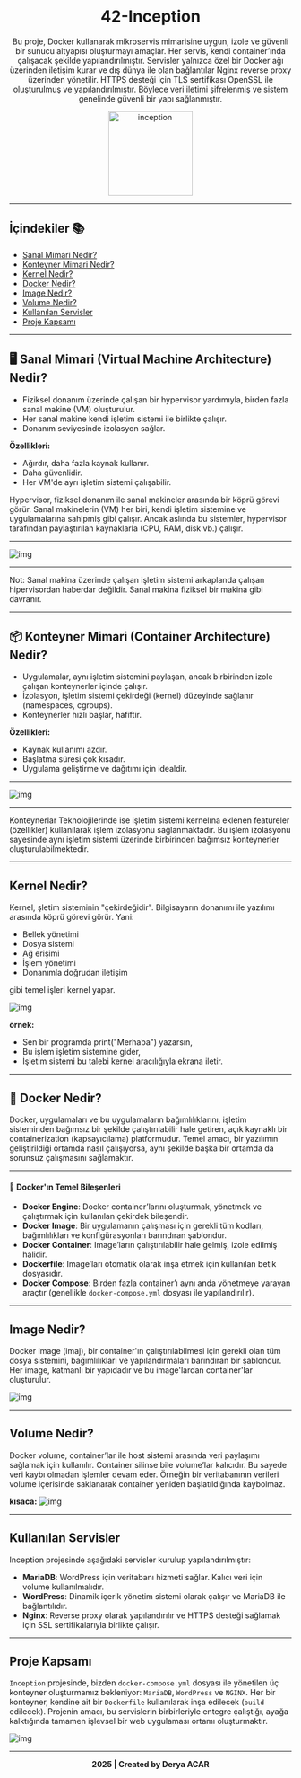 <div align="center">
  <h1>42-Inception</h1>
<p align="center">
Bu proje, Docker kullanarak mikroservis mimarisine uygun, izole ve güvenli bir sunucu altyapısı oluşturmayı amaçlar. Her servis, kendi container’ında çalışacak şekilde yapılandırılmıştır. Servisler yalnızca özel bir Docker ağı üzerinden iletişim kurar ve dış dünya ile olan bağlantılar Nginx reverse proxy üzerinden yönetilir. HTTPS desteği için TLS sertifikası OpenSSL ile oluşturulmuş ve yapılandırılmıştır. Böylece veri iletimi şifrelenmiş ve sistem genelinde güvenli bir yapı sağlanmıştır.
</p>
  <img src="https://github.com/deryaxacar/42-inception/blob/main/inception.png" alt="inception" height="150" width="150">
</div>


---

## İçindekiler 📚

- [Sanal Mimari Nedir?](#sanal-mimari-nedir)
- [Konteyner Mimari Nedir?](#konteyner-mimari-nedir)
- [Kernel Nedir?](#kernel-nedir)
- [Docker Nedir?](#docker-nedir)
- [Image Nedir?](#image-nedir)
- [Volume Nedir?](#volume-nedir)
- [Kullanılan Servisler](#kullanılan-servisler)
- [Proje Kapsamı](#proje-kapsami)

---

## <a name="sanal-mimari-nedir"></a>🖥️ Sanal Mimari (Virtual Machine Architecture) Nedir?

- Fiziksel donanım üzerinde çalışan bir hypervisor yardımıyla, birden fazla sanal makine (VM) oluşturulur.
- Her sanal makine kendi işletim sistemi ile birlikte çalışır.
- Donanım seviyesinde izolasyon sağlar.

**Özellikleri:**

- Ağırdır, daha fazla kaynak kullanır.
- Daha güvenlidir.
- Her VM'de ayrı işletim sistemi çalışabilir.

Hypervisor, fiziksel donanım ile sanal makineler arasında bir köprü görevi görür. Sanal makinelerin (VM) her biri, kendi işletim sistemine ve uygulamalarına sahipmiş gibi çalışır. Ancak aslında bu sistemler, hypervisor tarafından paylaştırılan kaynaklarla (CPU, RAM, disk vb.) çalışır.

---

![img](https://github.com/deryaxacar/42-inception/blob/main/img/sanal-mimari.png)

---

Not: Sanal makina üzerinde çalışan işletim sistemi arkaplanda çalışan hipervisordan haberdar değildir.
Sanal makina fiziksel bir makina gibi davranır.

---

## <a name="konteyner-mimari-nedir"></a>📦 Konteyner Mimari (Container Architecture) Nedir?

- Uygulamalar, aynı işletim sistemini paylaşan, ancak birbirinden izole çalışan konteynerler içinde çalışır.
- İzolasyon, işletim sistemi çekirdeği (kernel) düzeyinde sağlanır (namespaces, cgroups).
- Konteynerler hızlı başlar, hafiftir.

**Özellikleri:**

- Kaynak kullanımı azdır.
- Başlatma süresi çok kısadır.
- Uygulama geliştirme ve dağıtımı için idealdir.

---

![img](https://github.com/deryaxacar/42-inception/blob/main/img/konteyner-mimari.png)

---

Konteynerlar Teknolojilerinde ise işletim sistemi kernelına eklenen featureler (özellikler) kullanılarak işlem izolasyonu sağlanmaktadır.
Bu işlem izolasyonu sayesinde aynı işletim sistemi üzerinde birbirinden bağımsız konteynerler oluşturulabilmektedir.

---

## Kernel Nedir?

Kernel, şletim sisteminin "çekirdeğidir". Bilgisayarın donanımı ile yazılımı arasında köprü görevi görür. Yani:

- Bellek yönetimi
- Dosya sistemi
- Ağ erişimi
- İşlem yönetimi
- Donanımla doğrudan iletişim

gibi temel işleri kernel yapar.

![img](https://github.com/deryaxacar/42-inception/blob/main/img/kernel.png)

**örnek:**

- Sen bir programda print("Merhaba") yazarsın,
- Bu işlem işletim sistemine gider,
- İşletim sistemi bu talebi kernel aracılığıyla ekrana iletir.

---

## <a name="docker-nedir"></a>🐳 Docker Nedir?

Docker, uygulamaları ve bu uygulamaların bağımlılıklarını, işletim sisteminden bağımsız bir şekilde çalıştırılabilir hale getiren, açık kaynaklı bir containerization (kapsayıcılama) platformudur. Temel amacı, bir yazılımın geliştirildiği ortamda nasıl çalışıyorsa, aynı şekilde başka bir ortamda da sorunsuz çalışmasını sağlamaktır.

---

#### 🔧 Docker'ın Temel Bileşenleri

- **Docker Engine**: Docker container’larını oluşturmak, yönetmek ve çalıştırmak için kullanılan çekirdek bileşendir.
- **Docker Image**: Bir uygulamanın çalışması için gerekli tüm kodları, bağımlılıkları ve konfigürasyonları barındıran şablondur.
- **Docker Container**: Image’ların çalıştırılabilir hale gelmiş, izole edilmiş halidir.
- **Dockerfile**: Image’ları otomatik olarak inşa etmek için kullanılan betik dosyasıdır.
- **Docker Compose**: Birden fazla container’ı aynı anda yönetmeye yarayan araçtır (genellikle `docker-compose.yml` dosyası ile yapılandırılır).

---

## Image Nedir?

Docker image (imaj), bir container'ın çalıştırılabilmesi için gerekli olan tüm dosya sistemini, bağımlılıkları ve yapılandırmaları barındıran bir şablondur. Her image, katmanlı bir yapıdadır ve bu image'lardan container'lar oluşturulur.

![img](https://github.com/deryaxacar/42-inception/blob/main/img/docker-image.PNG)

---

## Volume Nedir?

Docker volume, container’lar ile host sistemi arasında veri paylaşımı sağlamak için kullanılır. Container silinse bile volume’lar kalıcıdır. Bu sayede veri kaybı olmadan işlemler devam eder. Örneğin bir veritabanının verileri volume içerisinde saklanarak container yeniden başlatıldığında kaybolmaz.

**kısaca:**
![img](https://github.com/deryaxacar/42-inception/blob/main/img/dockerimg.PNG)

---

## Kullanılan Servisler

Inception projesinde aşağıdaki servisler kurulup yapılandırılmıştır:

- **MariaDB**: WordPress için veritabanı hizmeti sağlar. Kalıcı veri için volume kullanılmalıdır.
- **WordPress**: Dinamik içerik yönetim sistemi olarak çalışır ve MariaDB ile bağlantılıdır.
- **Nginx**: Reverse proxy olarak yapılandırılır ve HTTPS desteği sağlamak için SSL sertifikalarıyla birlikte çalışır.

---

## Proje Kapsamı

`Inception` projesinde, bizden `docker-compose.yml` dosyası ile yönetilen üç konteyner oluşturmamız bekleniyor: `MariaDB`, `WordPress` ve `NGINX`. Her bir konteyner, kendine ait bir `Dockerfile` kullanılarak inşa edilecek (`build` edilecek). Projenin amacı, bu servislerin birbirleriyle entegre çalıştığı, ayağa kalktığında tamamen işlevsel bir web uygulaması ortamı oluşturmaktır.

![img](https://github.com/deryaxacar/42-inception/blob/main/img/inceptionimg.PNG)

---

<div align="center">
  <b>2025 | Created by Derya ACAR</b>
</div>
